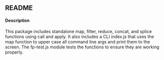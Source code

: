 ## **README**

#### **Description**
This package includes standalone map, filter, reduce, concat, and splice functions using call and apply. It also includes a CLI index.js that uses the map function to upper case all command line args and print them to the screen. The fp-test.js module tests the functions to ensure they are working properly.
